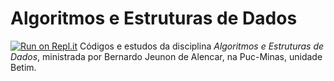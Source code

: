 # Algoritmos e Estruturas de Dados
[![Run on Repl.it](https://repl.it/badge/github/JojiAbel/Estudo-EAD-1)](https://repl.it/github/JojiAbel/Estudo-EAD-1)
Códigos e estudos da disciplina *Algoritmos e Estruturas de Dados*, ministrada por Bernardo Jeunon de Alencar, na Puc-Minas, unidade Betim.